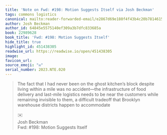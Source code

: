 ```yaml
---
title: 'Note on Fwd: #198: Motion Suggests Itself via Josh Beckman'
tags: commons logistics
canonical: mailto:reader-forwarded-email/e2867d69e180f4f43b4c20b7814615a6
author: Josh Beckman
author_id: 64845e5575140ef309a3b7dfc833685a
book: 22989628
book_title: 'Fwd: #198: Motion Suggests Itself'
hide_title: true
highlight_id: 451438305
readwise_url: https://readwise.io/open/451438305
image:
favicon_url:
source_emoji: "✉️"
serial_number: 2023.NTE.020
---
```

> The fact that I had never been on the ghost kitchen’s block despite living within a mile was no accident—the infrastructure of food delivery and last-mile logistics needs to be near the customers while remaining invisible to them, a difficult tradeoff that Brooklyn warehouse districts happen to accommodate
> <div class="quoteback-footer"><div class="quoteback-avatar"><span class="mini-emoji"> ✉️</span></div><div class="quoteback-metadata"><div class="metadata-inner"><span style="display:none">FROM:</span><div aria-label="Josh Beckman" class="quoteback-author"> Josh Beckman</div><div aria-label="Fwd: #198: Motion Suggests Itself" class="quoteback-title"> Fwd: #198: Motion Suggests Itself</div></div></div></div>